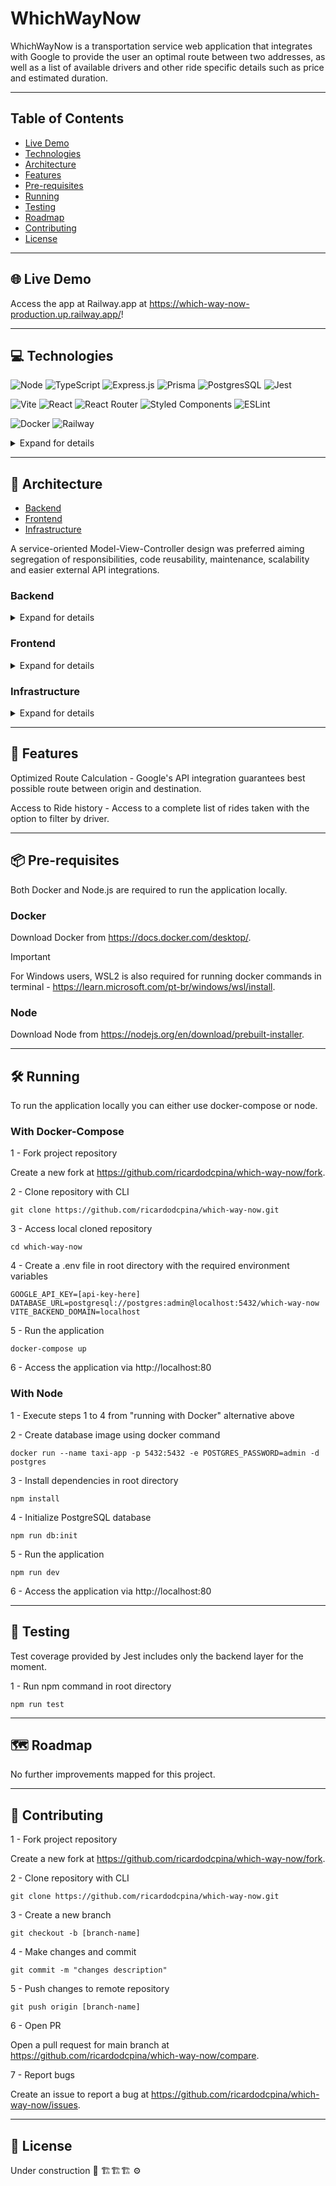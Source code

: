 # WhichWayNow

WhichWayNow is a transportation service web application that integrates with Google to provide the user an optimal route between two addresses, as well as a list of available drivers and other ride specific details such as price and estimated duration.

---

## Table of Contents

- [Live Demo](#globe_with_meridians-live-demo)
- [Technologies](#computer-technologies)
- [Architecture](#triangular_ruler-architecture)
- [Features](#star2-features)
- [Pre-requisites](#package-pre-requisites)
- [Running](#hammer_and_wrench-running)
- [Testing](#test_tube-testing)
- [Roadmap](#world_map-roadmap)
- [Contributing](#handshake-contributing)
- [License](#memo-license)

---

## :globe_with_meridians: Live Demo

Access the app at Railway.app at https://which-way-now-production.up.railway.app/!

---

## :computer: Technologies

![Node](https://img.shields.io/badge/Node%20js-339933?style=for-the-badge&logo=nodedotjs&logoColor=white) ![TypeScript](https://img.shields.io/badge/typescript-%23007ACC.svg?style=for-the-badge&logo=typescript&logoColor=white) ![Express.js](https://img.shields.io/badge/express.js-%23404d59.svg?style=for-the-badge&logo=express&logoColor=%2361DAFB) ![Prisma](https://img.shields.io/badge/Prisma-3982CE?style=for-the-badge&logo=Prisma&logoColor=white) ![PostgresSQL](https://img.shields.io/badge/PostgreSQL-316192?style=for-the-badge&logo=postgresql&logoColor=white) ![Jest](https://img.shields.io/badge/-jest-%23C21325?style=for-the-badge&logo=jest&logoColor=white)

![Vite](https://img.shields.io/badge/vite-%23646CFF.svg?style=for-the-badge&logo=vite&logoColor=white) ![React](https://img.shields.io/badge/react-%2320232a.svg?style=for-the-badge&logo=react&logoColor=%2361DAFB) ![React Router](https://img.shields.io/badge/React_Router-CA4245?style=for-the-badge&logo=react-router&logoColor=white) ![Styled Components](https://img.shields.io/badge/styled--components-DB7093?style=for-the-badge&logo=styled-components&logoColor=white) ![ESLint](https://img.shields.io/badge/ESLint-4B3263?style=for-the-badge&logo=eslint&logoColor=white)

![Docker](https://img.shields.io/badge/docker-%230db7ed.svg?style=for-the-badge&logo=docker&logoColor=white) ![Railway](https://img.shields.io/badge/Railway-131415?style=for-the-badge&logo=railway&logoColor=white)

<details>
<summary>Expand for details</summary>
<br>

**Node** - non blocking I/O, which allows the server to manage multiple simultaneous requests efficiently; Versatility with fullstack Javascript;

**Typescript** - Static typing provides type safety, better productivity with intellisense, compile-time error checking reducing bugs.

**Express.js** - Facilitates route creation, middlewares and HTTP request management; Faster API development.

**Prisma** - provides support for multiple databases; Automated queries and migrations for better productivity; Typescript compatibility;

**PostgreSQL** - SQL for well-defined relation between entities; Robustness and support to complex transactions.

**Jest** - Code coverage reports; Watch mode allows continuous testing;

**Vite** - HMR reduces wait times when making code changes; Optimized build performance; Built-in support for TS, JSX, CSS preprocessors.

**React** - Component-based architecture providing code maintainabilty and reusability; Faster and efficient rendering with virtual DOM;

**React Router** - Dynamic routing based on user input, URL parameters, etc; Improved organization with nested and hierarchical routes; Declarative routing makes app's navigation easier to understand and read.

**Styled-Components** - Scoped and modular styles prevent conflicts with global CSS; Dynamic styling bases on props or state of components;

**ESLint** - Enforce code consistency styles across the project; Allows customizable rules and error prevention;

</details>

---

## :triangular_ruler: Architecture

- [Backend](#backend)
- [Frontend](#frontend)
- [Infrastructure](#infrastructure)

A service-oriented Model-View-Controller design was preferred aiming segregation of responsibilities, code reusability, maintenance, scalability and easier external API integrations.

### Backend

<details>
<summary>Expand for details</summary>
<br>

Backend layer runs on port 8080 and consists of a RestAPI built with Node.js, Typescript and Express.js. Its contents are the database models, controllers, services, routes, utility functions, customized errors, middlewares and some unit tests.

#### APIs

For complete details about the API, access its documentation at http://swagger.io/which-way-now.

External API's:

- **Google Route API** - calculates the optimized route, ETAs (estimated time of arrival) and distance between two given points, origin and destination.

- **Google Geocoding API** - converts the given addresses to latitude/longitude coordinates.

- **Google Maps Static API** - displays a static map with the calculated route and origin and destination markers.

#### Models

Prisma ORM provides a PostgreSQL database instance and two models: Ride Schema and Driver Schema.

Prisma Schemas:

- Ride Schema - stores relevant data about a selected ride by the user whem prompted for an option.
- Driver Schema - stores data from all available drivers.

Prisma directory contains migrations, both schemas and a seed file. The migration initializes the driver and ride tables in PostgreSQL, while the seed file provides three predefined drivers (just for demonstration) for the user to chose depending on the driver's minimum kilometers.

#### Controllers

All of the controllers features simple user input validation (that don't need to access the database) like checking for blank fields and checking for distinct addresses.

Errors found during service execution in controllers are redirected to the global error handling middleware.

Ride schema endpoints:

- `POST /ride/estimate` - estimateRideController
- `PATCH /ride/confirm` - confirmRideController
- `GET /ride/{customer_id}?driver_id={driver_id}` - listRidesController
- `GET /ride/static_map` - generateMapRideController

Driver schema endpoints:

- `GET /driver` - listDriversController

#### Routes

Two routers created for both ride controllers and drive controllers.

#### Services

Each service is called from the corresponding controller with the exception of generateRouteService and geoCodingService, which are called from inside of estimateRideService. Validations that need access to database are executed here.

Ride services:

- **estimateRideService** - calls geoCodingService and validate coordinates, calls genereateRouteService, fetch drivers from db according to route's calculated distance and order by ascending cost per km. Returns the ride data with a list of driver options.

- **confirmRideService** - validates if the option chosen by user has a valid driver and minimum kilometer according to database record. Save ride to database if validation is successfull and return true.

- **listRidesService** - if driver_id is provided as a a query param, validates driver_id and fetches list of rides from that driver. If no driver_id is provided, fetches a list with all the customer's ride disregarding the driver. Validates if no rides were found and returns the list of rides.

- **geoCodingService** - transforms addresses to latitude and longitude coordinates. Returns the coordinates.

- **generateRouteService** - calculates optimized route according to provided addresses. Return the ride data.

- **generateMapRideService** - generate map with provided addresses and polylines from the generateRouteService. Returns the map image as a buffer.

Driver services:

- **listDriversService** - Returns the list of all drivers in database.

#### Middlewares

A global error handling middleware formats the customized errors with error_code and error_description. Otherwise it shows internal server error with 500 status code as default.

#### Errors

List of customized errors:

- 400 - INVALID_DATA
- 400 - INVALID_DRIVER
- 404 - DRIVER_NOT_FOUND
- 404 - NO_RIDES_FOUND
- 404 - INVALID_ADDRESS
- 406 - INVALID_DISTANCE
- 500 - EXTERNAL_API_ERROR

#### Utility functions

Validation functions for controllers. validateBlankFields runs whenever user provides a request body and validateAdresses normalizes origin and destination strings provided by user and check if they are the same.

#### Tests

Unit tests covers the following services and utility functions:

- estimateRide
- confirmRide
- listRides
- validateBlankFields
- validadeAddresses

</details>

### Frontend

<details>
<summary>Expand for details</summary>
<br>

Frontend layer runs on port 80 and was built with Vite, React and Typescript. Its contents are the public directory with images, UI components, react hooks, routes, pages, and utility functions.

#### Routes

Frontend routes are located inside App.tsx file:

- `/` - Home Page (redirects to /request automatically)
- `/request` - Request ride page
- `/options` - Ride options page
- `/history` - Ride history page
- `*` - Error page

#### Pages

Ride request page - This is the page the user gets redirected to when acessing home. There's the request form component so the user can provide a customer id number and the origin and destination addresses.

Ride options page - Displays the static map based on user input sent from the earlier request form. The map shows the calculated route and origin and destination markers. All driver options are presented so the user can make his choice. It displays an error page in case the user access `/options` directly without providing data from request form.

Ride history page - The ride history form is displayed in this page. A table is shown based on the input the user provide: a customer id number and a driver filter option.

#### Hooks

List os hooks and their usage:

- **useFormState** - initializes formState state and links with handleChange event handler inside it. Returns formState and handleChange.

- **usePreviousError** - initializes prevErrorMessage state and displays toast with each error received as a parameter. Cleans state if no errors are found. Returns undefined.

- **useFetch** - initializes data, isLoading and errorMessage states. Defines the fetchData function and handleSubmit event handler then links fetchData with it. If data is successfully fetched, it updates data state, else if any errors occurred it updates the errorMessage state.Returns data, isLoading, errorMessage, fetchData and handleSubmit (fetchData will be used outside of submit event handles sometimes).

- **useRideRequest** - used inside Ride request page. Calls useFormState and useFetch with user input data obtained from request form to API endpoint `/ride/estimate` . Returns data, requestData, formState, isLoading, errorMessage, handleChange, handleSubmit.

- **useRideOption** - used inside Ride options age. Calls useFetch with chosen driver option and ride data to API endpoint `ride/confirm`. Returns data, isLoading, errorMessage and handleSubmit.

- **useGenerateMap** - used inside Ride options page. Initializes mapURL state and calls useFetch with rideData from Ride request page to API endpoint `/ride/static_map?{queryparams}` with query params including the origin and destination markers and the calculated route. Returns mapURL (as a blob), isLoading and ErrorMessage.

- **useRideHistory** - used inside Ride history page. Calls useFormState and useFetch with data obtained from URL query and params to API endpoint `/ride/{customer_id}?driver_id={driver_id}`. Returns data, formState, isLoading, errorMessage, handleChange, handleSubmit.

#### Utility functions

Contains the formatBRL function that applies BRL mask to numeric values.

</details>

### Infrastructure

<details>
<summary>Expand for details</summary>
<br>

The docker-compose file in root directory runs three main services:

- PostgresSQL official database image on port 5432
- Backend service from Dockerfile inside backend folder on port 8080
- Frontend service from Dockerfile inside frontend folder on port 80

Environment variables:

- GOOGLE_API_KEY - Access to Google API's
- DATABASE_URL - Database connection
- VITE_BACKEND_DOMAIN - Vite's proxy configuration to backend service

</details>

---

## :star2: Features

Optimized Route Calculation - Google's API integration guarantees best possible route between origin and destination.

Access to Ride history - Access to a complete list of rides taken with the option to filter by driver.

---

## :package: Pre-requisites

Both Docker and Node.js are required to run the application locally.

### Docker

Download Docker from https://docs.docker.com/desktop/.

> [!IMPORTANT]  
> For Windows users, WSL2 is also required for running docker commands in terminal - https://learn.microsoft.com/pt-br/windows/wsl/install.

### Node

Download Node from https://nodejs.org/en/download/prebuilt-installer.

---

## :hammer_and_wrench: Running

To run the application locally you can either use docker-compose or node.

### With Docker-Compose

1 - Fork project repository

Create a new fork at https://github.com/ricardodcpina/which-way-now/fork.

2 - Clone repository with CLI

`git clone https://github.com/ricardodcpina/which-way-now.git`

3 - Access local cloned repository

`cd which-way-now`

4 - Create a .env file in root directory with the required environment variables

    GOOGLE_API_KEY=[api-key-here]
    DATABASE_URL=postgresql://postgres:admin@localhost:5432/which-way-now
    VITE_BACKEND_DOMAIN=localhost

5 - Run the application

`docker-compose up`

6 - Access the application via http://localhost:80

### With Node

1 - Execute steps 1 to 4 from "running with Docker" alternative above

2 - Create database image using docker command

`docker run --name taxi-app -p 5432:5432 -e POSTGRES_PASSWORD=admin -d postgres`

3 - Install dependencies in root directory

`npm install` 

4 - Initialize PostgreSQL database

`npm run db:init`

5 - Run the application

`npm run dev`

6 - Access the application via http://localhost:80

---

## :test_tube: Testing

Test coverage provided by Jest includes only the backend layer for the moment.

1 - Run npm command in root directory

`npm run test`

---

## :world_map: Roadmap

No further improvements mapped for this project.

---

## :handshake: Contributing

1 - Fork project repository

Create a new fork at https://github.com/ricardodcpina/which-way-now/fork.

2 - Clone repository with CLI

`git clone https://github.com/ricardodcpina/which-way-now.git`

3 - Create a new branch

`git checkout -b [branch-name]`

4 - Make changes and commit

`git commit -m "changes description"`

5 - Push changes to remote repository

`git push origin [branch-name]`

6 - Open PR

Open a pull request for main branch at https://github.com/ricardodcpina/which-way-now/compare.

7 - Report bugs

Create an issue to report a bug at https://github.com/ricardodcpina/which-way-now/issues.

---

## :memo: License

Under construction 🔧 🏗️🏗️🏗️ ⚙️
